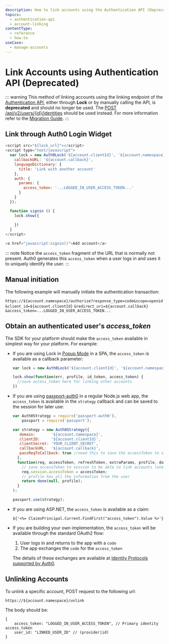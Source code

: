 ```yaml
---
description: How to link accounts using the Authentication API (Deprecated)
topics:
  - authentication-api
  - account-linking
contentType:
  - reference
  - how-to
useCase:
  - manage-accounts
---
```


# Link Accounts using Authentication API (Deprecated)

::: warning
This method of linking accounts using the linking endpoint of the [Authentication API](/api/authentication#link), either through **Lock** or by manually calling the API, is **deprecated** and should no longer be used. The [POST /api/v2/users/{id}/identities](/api/management/v2#!/Users/post_identities) should be used instead. For more information refer to the [Migration Guide](/product-lifecycle/migration/account-linking). 
:::

## Link through Auth0 Login Widget

```js
<script src="${lock_url}"></script>
<script type="text/javascript">
  var lock = new Auth0Lock('${account.clientId}', '${account.namespace}', {
    callbackURL: '${account.callback}',
    languageDictionary: {
      title: 'Link with another account'
    },
    auth: { 
      params: {
        access_token: '...LOGGED_IN_USER_ACCESS_TOKEN...' 
      }
    }
  });

  function signin () {
    lock.show({
     
    })
  }
</script>

<a href="javascript:signin()">Add account</a>
```

::: note
Notice the `access_token` fragment of the URL that is normally not present. Auth0 generates this `access_token` when a user logs in and uses it to uniquely identify the user.
:::

## Manual initiation

The following example will manually initiate the authentication transaction:

`https://${account.namespace}/authorize?response_type=code&scope=openid`
`&client_id=${account.clientId}`
`&redirect_uri=${account.callback}`
`&access_token=...LOGGED_IN_USER_ACCESS_TOKEN...`

## Obtain an authenticated user's *access_token*

The SDK for your platform should make the `access_token` available in simplest way for your platform. For example:

* If you are using Lock in [Popup Mode](/libraries/lock/v10/popup-mode) in a SPA, the `access_token` is available as a callback parameter:

  ```js
  var lock = new Auth0Lock('${account.clientId}', '${account.namespace}');

  lock.show(function(err, profile, id_token, access_token) {
    //save access_token here for linking other accounts
  })
  ```

* If you are using [passport-auth0](https://github.com/auth0/passport-auth0) in a regular Node.js web app, the `access_token` is available in the `strategy` callback and can be saved to the session for later use:

  ```js
  var Auth0Strategy = require('passport-auth0'),
      passport = require('passport');

  var strategy = new Auth0Strategy({
     domain:       '${account.namespace}',
     clientID:     '${account.clientId}',
     clientSecret: 'YOUR_CLIENT_SECRET',
     callbackURL:  '${account.callback}',
     passReqToCallback: true //need this to save the accessToken to session
    },
    function(req, accessToken, refreshToken, extraParams, profile, done) {
      // save accessToken to session to be able to link accounts later
      req.session.accessToken = accessToken;
      // profile has all the information from the user
      return done(null, profile);
    }
  );

  passport.use(strategy);
  ```

* If you are using ASP.NET, the `access_token` is available as a claim:

  ```
  ${'<%= ClaimsPrincipal.Current.FindFirst("access_token").Value %>'}
  ```

* If you are building your own implementation, the `access_token` will be available through the standard OAuth2 flow:

  1. User logs in and returns to the app with a `code`
  2. The app exchanges the `code` for the `access_token`

  The details of these exchanges are available at [Identity Protocols supported by Auth0](/protocols).

## Unlinking Accounts

To unlink a specific account, POST request to the following url:

`https://${account.namespace}/unlink`

The body should be:

```
{
    access_token: "LOGGED_IN_USER_ACCESS_TOKEN", // Primary identity access_token
    user_id: "LINKED_USER_ID" // (provider|id)
}
```
